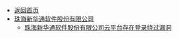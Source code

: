 - [返回首页](/)
- [珠海新华通软件股份有限公司](珠海新华通软件股份有限公司/)
  - [珠海新华通软件股份有限公司云平台存在登录绕过漏洞](珠海新华通软件股份有限公司/珠海新华通软件股份有限公司云平台存在登录绕过漏洞.md)
